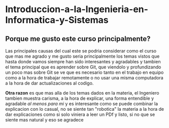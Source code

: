 # Introduccion-a-la-Ingenieria-en-Informatica-y-Sistemas

## Porque me gusto este curso principalmente?
Las principales causas del cual este se podria considerar como el curso que mas me agrado y me gusto
seria principalmente los temas vistos que hasta donde vamos siempre han sido interesantes y agradables
y tambien el tema principal que es aprender sobre Git, que viendolo y profundizando un poco mas sobre 
Git se ve que es necesario tanto en el trabajo en equipo como a la hora de trabajar remotamente o no usar
una misma computadora a la hora de dar actualizaciones al codigo.

**Otra razon** es que mas alla de los temas dados en la materia, el Ingeniero tambien muestra carisma, a la
hora de explicar, una forma entendible y agradable *al menos para mi* y es interesante como se puede combinar 
la explicacion con lo casual, no se siente tan "robotica" la materia a la hora de dar explicaciones como si solo
viniera a leer un PDf y listo, si no que se siente mas natural y eso se agradece 